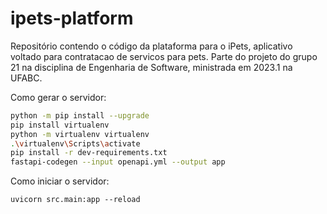 # ipets-platform

Repositório contendo o código da plataforma para o iPets, aplicativo voltado para contratacao de servicos para pets. Parte do projeto do grupo 21 na disciplina de Engenharia de Software, ministrada em 2023.1 na UFABC.

Como gerar o servidor:

```bash
python -m pip install --upgrade
pip install virtualenv
python -m virtualenv virtualenv
.\virtualenv\Scripts\activate
pip install -r dev-requirements.txt
fastapi-codegen --input openapi.yml --output app
```

Como iniciar o servidor:

```shell
uvicorn src.main:app --reload
```
